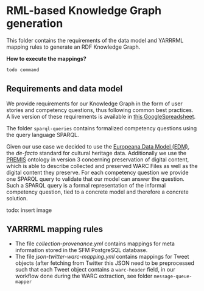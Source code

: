 # RML-based Knowledge Graph generation

This folder contains the requirements of the data model and YARRRML mapping rules to generate an RDF Knowledge Graph.


**How to execute the mappings?**

```bash
todo command
```

## Requirements and data model
We provide requirements for our Knowledge Graph in the form of user stories
and competency questions, thus following common best practices.
A live version of these requirements is available in [this GoogleSpreadsheet](#).

The folder `sparql-queries` contains formalized competency questions using the query language SPARQL.

Given our use case we decided to use the [Europeana Data Model (EDM)](https://pro.europeana.eu/page/edm-documentation), the *de-facto* standard for cultural heritage data.
Additionally we use the [PREMIS](https://www.loc.gov/standards/premis/ontology/owl-version3.html) ontology in version 3 concerning preservation of digital content,
which is able to describe collected and preserved WARC Files as well as the digital content they preserve.
For each competency question we provide one SPARQL query to validate that our model can answer the question.
Such a SPARQL query is a formal representation of the informal competency question, tied to a concrete model and therefore a concrete solution.

todo: insert image


## YARRRML mapping rules

* The file *collection-provenance.yml* contains mappings for meta information stored in the SFM PostgreSQL database.
* The file *json-twitter-warc-mapping.yml* contains mappings for Tweet objects (after fetching from Twitter this JSON need to be preprocessed such that each Tweet object contains a `warc-header` field, in our workflow done during the WARC extraction, see folder `message-queue-mapper`

